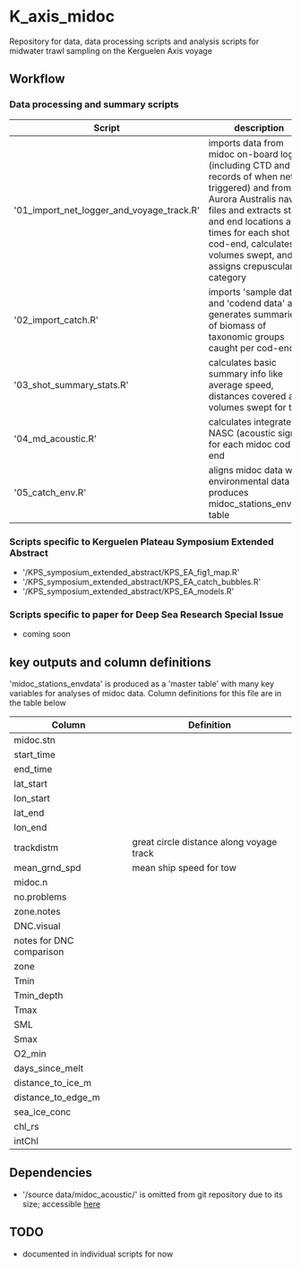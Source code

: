 # K_axis_midoc

Repository for data, data processing scripts and analysis scripts for midwater trawl sampling on the Kerguelen Axis voyage

## Workflow
### Data processing and summary scripts
|                   Script                  |                                                                                                                             description                                                                                                                             |
|-------------------------------------------|---------------------------------------------------------------------------------------------------------------------------------------------------------------------------------------------------------------------------------------------------------------------|
| '01_import_net_logger_and_voyage_track.R' | imports data from midoc on-board logger (including CTD and records of when nets triggered) and from Aurora Australis nav files and extracts start and end locations and times for each shot and cod-end, calculates volumes swept, and assigns crepuscular category |
| '02_import_catch.R'                       | imports 'sample data' and 'codend data' and generates summaries of biomass of taxonomic groups caught per cod-end                                                                                                                                                   |
| '03_shot_summary_stats.R'                 | calculates basic summary info like average speed, distances covered and volumes swept for tows                                                                                                                                                                      |
| '04_md_acoustic.R'                        | calculates integrated NASC (acoustic signal) for each midoc cod-end                                                                                                                                                                                                 |
| '05_catch_env.R'                          | aligns midoc data with environmental data and produces midoc_stations_envdata table                                                                                                                                                                                 |

### Scripts specific to Kerguelen Plateau Symposium Extended Abstract
- '/KPS_symposium_extended_abstract/KPS_EA_fig1_map.R'
- '/KPS_symposium_extended_abstract/KPS_EA_catch_bubbles.R'
- '/KPS_symposium_extended_abstract/KPS_EA_models.R'

### Scripts specific to paper for Deep Sea Research Special Issue
- coming soon

## key outputs and column definitions
'midoc_stations_envdata' is produced as a 'master table' with many key variables for analyses of midoc data. Column definitions for this file are in the table below

|          Column          |                Definition                |
|--------------------------|------------------------------------------|
| midoc.stn                |                                          |
| start_time               |                                          |
| end_time                 |                                          |
| lat_start                |                                          |
| lon_start                |                                          |
| lat_end                  |                                          |
| lon_end                  |                                          |
| trackdistm               | great circle distance along voyage track |
| mean_grnd_spd            | mean ship speed for tow                  |
| midoc.n                  |                                          |
| no.problems              |                                          |
| zone.notes               |                                          |
| DNC.visual               |                                          |
| notes for DNC comparison |                                          |
| zone                     |                                          |
| Tmin                     |                                          |
| Tmin_depth               |                                          |
| Tmax                     |                                          |
| SML                      |                                          |
| Smax                     |                                          |
| O2_min                   |                                          |
| days_since_melt          |                                          |
| distance_to_ice_m        |                                          |
| distance_to_edge_m       |                                          |
| sea_ice_conc             |                                          |
| chl_rs                   |                                          |
| intChl                   |                                          |


## Dependencies
- '/source data/midoc_acoustic/' is omitted from git repository due to its size; accessible [here](https://www.dropbox.com/sh/m2ozo4oxbrwsvwe/AACwVxMETeDggcz68QMCu2i_a?dl=0) 

## TODO
- documented in individual scripts for now